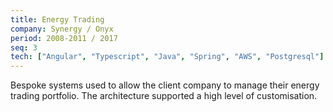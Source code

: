 ```yaml
---
title: Energy Trading
company: Synergy / Onyx
period: 2008-2011 / 2017
seq: 3
tech: ["Angular", "Typescript", "Java", "Spring", "AWS", "Postgresql"]
---
```

Bespoke systems used to allow the client company to manage their energy
trading portfolio. The architecture supported a high level of customisation.